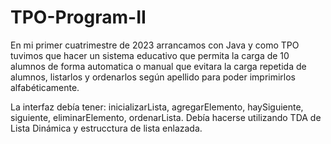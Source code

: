 # TPO-Program-II
En mi primer cuatrimestre de 2023 arrancamos con Java y como TPO tuvimos que hacer un sistema educativo que permita la carga de 10 alumnos de forma automatica o manual que evitara la carga repetida de alumnos, listarlos y ordenarlos según apellido para poder imprimirlos alfabéticamente. 

La interfaz debía tener: inicializarLista, agregarElemento, haySiguiente, siguiente, eliminarElemento, ordenarLista.
Debía hacerse utilizando TDA de Lista Dinámica y estrucctura de lista enlazada.
